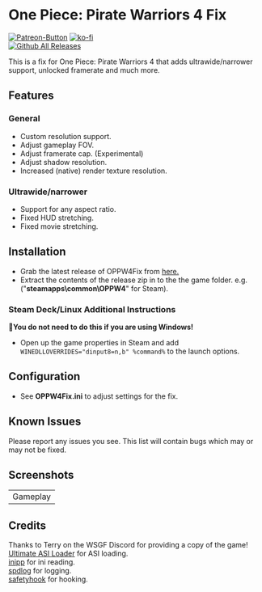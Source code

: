 # One Piece: Pirate Warriors 4 Fix
[![Patreon-Button](https://github.com/user-attachments/assets/9cb844b7-5c8a-41d6-8b3d-80a349e2d261)](https://www.patreon.com/Wintermance) [![ko-fi](https://ko-fi.com/img/githubbutton_sm.svg)](https://ko-fi.com/W7W01UAI9) <br />
[![Github All Releases](https://img.shields.io/github/downloads/Lyall/OPPW4Fix/total.svg)](https://github.com/Lyall/OPPW4Fix/releases)

This is a fix for One Piece: Pirate Warriors 4 that adds ultrawide/narrower support, unlocked framerate and much more.

## Features

### General
- Custom resolution support.
- Adjust gameplay FOV.
- Adjust framerate cap. (Experimental)
- Adjust shadow resolution.
- Increased (native) render texture resolution.

### Ultrawide/narrower
- Support for any aspect ratio.
- Fixed HUD stretching.
- Fixed movie stretching.

## Installation
- Grab the latest release of OPPW4Fix from [here.](https://github.com/Lyall/OPPW4Fix/releases)
- Extract the contents of the release zip in to the the game folder. e.g. ("**steamapps\common\OPPW4**" for Steam).

### Steam Deck/Linux Additional Instructions
🚩**You do not need to do this if you are using Windows!**
- Open up the game properties in Steam and add `WINEDLLOVERRIDES="dinput8=n,b" %command%` to the launch options.

## Configuration
- See **OPPW4Fix.ini** to adjust settings for the fix.

## Known Issues
Please report any issues you see.
This list will contain bugs which may or may not be fixed.


## Screenshots
| |
|:--:|
| Gameplay |

## Credits
Thanks to Terry on the WSGF Discord for providing a copy of the game! <br/>
[Ultimate ASI Loader](https://github.com/ThirteenAG/Ultimate-ASI-Loader) for ASI loading. <br />
[inipp](https://github.com/mcmtroffaes/inipp) for ini reading. <br />
[spdlog](https://github.com/gabime/spdlog) for logging. <br />
[safetyhook](https://github.com/cursey/safetyhook) for hooking.
